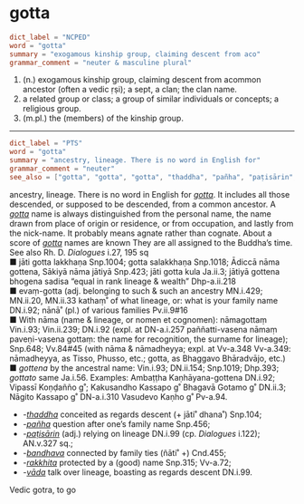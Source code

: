 # gotta

``` toml
dict_label = "NCPED"
word = "gotta"
summary = "exogamous kinship group, claiming descent from aco"
grammar_comment = "neuter & masculine plural"
```

1. (n.) exogamous kinship group, claiming descent from acommon ancestor (often a vedic ṛṣi); a sept, a clan; the clan name.
2. a related group or class; a group of similar individuals or concepts; a religious group.
3. (m.pl.) the (members) of the kinship group.

--------------------

``` toml
dict_label = "PTS"
word = "gotta"
summary = "ancestry, lineage. There is no word in English for"
grammar_comment = "neuter"
see_also = ["gotta", "gotta", "gotta", "thaddha", "pañha", "paṭisārin", "bandhava", "rakkhita", "vāda"]
```

ancestry, lineage. There is no word in English for *[gotta](gotta.md)*. It includes all those descended, or supposed to be descended, from a common ancestor. A *[gotta](gotta.md)* name is always distinguished from the personal name, the name drawn from place of origin or residence, or from occupation, and lastly from the nick\-name. It probably means agnate rather than cognate. About a score of *[gotta](gotta.md)* names are known They are all assigned to the Buddha’s time. See also Rh. D. *Dialogues* i.27, 195 sq  
■ jāti gotta lakkhaṇa Snp.1004; gotta salakkhaṇa Snp.1018; Ādiccā nāma gottena, Sākiyā nāma jātiyā Snp.423; jāti gotta kula Ja.ii.3; jātiyā gottena bhogena sadisa “equal in rank lineage & wealth” Dhp\-a.ii.218  
■ evaṃ\-gotta (adj. belonging to such & such an ancestry MN.i.429; MN.ii.20, MN.ii.33 kathaṃ˚ of what lineage, or: what is your family name DN.i.92; nānā˚ (pl.) of various families Pv.ii.9#16  
■ With nāma (name & lineage, or nomen et cognomen): nāmagottaṃ Vin.i.93; Vin.ii.239; DN.i.92 (expl. at DN\-a.i.257 paññatti\-vasena nāmaṃ paveṇi\-vasena gottaṃ: the name for recognition, the surname for lineage); Snp.648; Vv.84#45 (with nāma & nāmadheyya; expl. at Vv\-a.348 Vv\-a.349: nāmadheyya, as Tisso, Phusso, etc.; gotta, as Bhaggavo Bhāradvājo, etc.)  
■ *gottena* by the ancestral name: Vin.i.93; DN.ii.154; Snp.1019; Dhp.393; *gottato* same Ja.i.56. Examples: Ambaṭṭha Kaṇhāyana\-gottena DN.i.92; Vipassī Koṇḍañño g˚; Kakusandho Kassapo g˚ Bhagavā Gotamo g˚ DN.ii.3; Nāgito Kassapo g˚ DN\-a.i.310 Vasudevo Kaṇho g˚ Pv\-a.94.

* *\-[thaddha](thaddha.md)* conceited as regards descent (\+ jāti˚ dhana˚) Snp.104;
* *\-[pañha](pañha.md)* question after one’s family name Snp.456;
* *\-[paṭisārin](paṭisārin.md)* (adj.) relying on lineage DN.i.99 (cp. *Dialogues* i.122); AN.v.327 sq.;
* *\-[bandhava](bandhava.md)* connected by family ties (ñāti˚ \+) Cnd.455;
* *\-[rakkhita](rakkhita.md)* protected by a (good) name Snp.315; Vv\-a.72;
* *\-[vāda](vāda.md)* talk over lineage, boasting as regards descent DN.i.99.

Vedic gotra, to go

